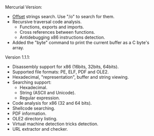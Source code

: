 Mercurial Version:
  * [Offset](OffsetStrings.md) strings search. Use "/o" to search for them.
  * Recursive traversal code analysis.
    * Functions, exports and imports.
    * Cross references between functions.
    * Antidebugging x86 instructions detection.
  * Added the "byte" command to print the current buffer as a C byte's array.

Version 1.1.1:

  * Disassembly support for x86 (16bits, 32bits, 64bits).
  * Supported file formats: PE, ELF, PDF and OLE2.
  * Hexadecimal, "representation", buffer and string viewing.
  * Searching support:
    * Hexadecimal.
    * String (ASCII and Unicode).
    * Regular expression.
  * Code analysis for x86 (32 and 64 bits).
  * Shellcode searching.
  * PDF information.
  * OLE2 directory listing.
  * Virtual machine detection tricks detection.
  * URL extractor and checker.